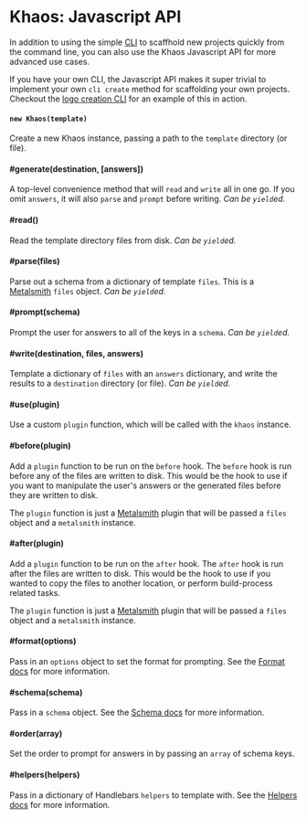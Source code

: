 
# Khaos: Javascript API

In addition to using the simple [CLI](/docs/cli.md) to scaffhold new projects quickly from the command line, you can also use the Khaos Javascript API for more advanced use cases.

If you have your own CLI, the Javascript API makes it super trivial to implement your own `cli create` method for scaffolding your own projects. Checkout the [logo creation CLI](/logo/cli/tree/master/bin/logo-create) for an example of this in action.

#### `new Khaos(template)`

Create a new Khaos instance, passing a path to the `template` directory (or file).

#### #generate(destination, [answers])

A top-level convenience method that will `read` and `write` all in one go. If you omit `answers`, it will also `parse` and `prompt` before writing. _Can be `yield`ed._

#### #read()

Read the template directory files from disk. _Can be `yield`ed._

#### #parse(files)

Parse out a schema from a dictionary of template `files`. This is a [Metalsmith](http://metalsmith.io) `files` object. _Can be `yield`ed._

#### #prompt(schema)

Prompt the user for answers to all of the keys in a `schema`. _Can be `yield`ed._

#### #write(destination, files, answers)

Template a dictionary of `files` with an `answers` dictionary, and write the results to a `destination` directory (or file). _Can be `yield`ed._

#### #use(plugin)
  
Use a custom `plugin` function, which will be called with the `khaos` instance.

#### #before(plugin)

Add a `plugin` function to be run on the `before` hook. The `before` hook is run before any of the files are written to disk. This would be the hook to use if you want to manipulate the user's answers or the generated files before they are written to disk.

The `plugin` function is just a [Metalsmith](https://metalsmith.io) plugin that will be passed a `files` object and a `metalsmith` instance.

#### #after(plugin)

Add a `plugin` function to be run on the `after` hook. The `after` hook is run after the files are written to disk. This would be the hook to use if you wanted to copy the files to another location, or perform build-process related tasks.

The `plugin` function is just a [Metalsmith](https://metalsmith.io) plugin that will be passed a `files` object and a `metalsmith` instance.

#### #format(options)

Pass in an `options` object to set the format for prompting. See the [Format docs](/docs/config#format.md) for more information.

#### #schema(schema)

Pass in a `schema` object. See the [Schema docs](/docs/config#schema.md) for more information.

#### #order(array)

Set the order to prompt for answers in by passing an `array` of schema keys.

#### #helpers(helpers)

Pass in a dictionary of Handlebars `helpers` to template with. See the [Helpers docs](/docs/config#helpers.md) for more information.
